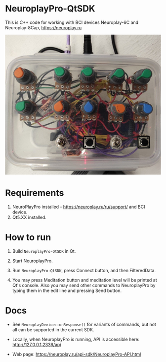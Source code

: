 # NeuroplayPro-QtSDK

This is C++ code for working with BCI devices Neuroplay-6C and Neuroplay-8Cap, https://neuroplay.ru

![NeuroplayPro-QtSDK](https://raw.githubusercontent.com/EndlessBits/EndlessSynth/main/drums/how_to_assembly/05_drum_pedal_2tones_timbres.jpg)

# Requirements

1. NeuroPlayPro installed - https://neuroplay.ru/ru/support/ and BCI device.
2. Qt5.XX installed.

# How to run

1. Build `NeuroplayPro-QtSDK` in Qt.

2. Start NeuroplayPro.

3. Run `NeuroplayPro-QtSDK`, press Connect button, and then FilteredData.

4. You may press Meditation button and meditation level will be printed at Qt's console.
Also you may send other commands to NeuroplayPro by typing them in the edit line and pressing Send button.

# Docs

- See `NeuroplayDevice::onResponse()` for variants of commands, but not all can be supported in the current SDK.

- Locally, when NeuroplayPro is running, API is accessible here: http://127.0.0.1:2336/api

- Web page: https://neuroplay.ru/api-sdk/NeuroplayPro-API.html
